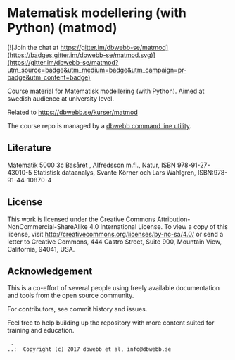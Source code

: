 Matematisk modellering (with Python) (matmod)
===================

[![Join the chat at https://gitter.im/dbwebb-se/matmod](https://badges.gitter.im/dbwebb-se/matmod.svg)](https://gitter.im/dbwebb-se/matmod?utm_source=badge&utm_medium=badge&utm_campaign=pr-badge&utm_content=badge)

Course material for Matematisk modellering (with Python). Aimed at swedish audience at university level.

Related to https://dbwebb.se/kurser/matmod

The course repo is managed by a [dbwebb command line utility](https://dbwebb.se/dbwebb-cli).



Literature
-------------------
Matematik 5000 3c Basåret , Alfredsson m.fl., Natur, ISBN 978-91-27-43010-5 
Statistisk dataanalys, Svante Körner och Lars Wahlgren, ISBN:978-91-44-10870-4

License
-------------------

This work is licensed under the Creative Commons Attribution-NonCommercial-ShareAlike 4.0 International License. To view a copy of this license, visit http://creativecommons.org/licenses/by-nc-sa/4.0/ or send a letter to Creative Commons, 444 Castro Street, Suite 900, Mountain View, California, 94041, USA.



Acknowledgement
-------------------

This is a co-effort of several people using freely available documentation and tools from the open source community.

For contributors, see commit history and issues.

Feel free to help building up the repository with more content suited for training and education.




```
 .
..:  Copyright (c) 2017 dbwebb et al, info@dbwebb.se
```
